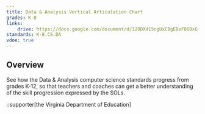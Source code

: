 ```yaml
---
title: Data & Analysis Vertical Articulation Chart
grades: K-8
links:
    drive: https://docs.google.com/document/d/12UDXd15ngUxCBgEBvF86DxGfOOwNU4fIvOT_ePC_Rjc/edit?usp=drive_link
standards: K-8.CS.DA
vdoe: true
---
```


## Overview

See how the Data & Analysis computer science standards progress from grades K-12, so that teachers and coaches can get a better understanding of the skill progression expressed by the SOLs.

::supporter[the Virginia Department of Education]